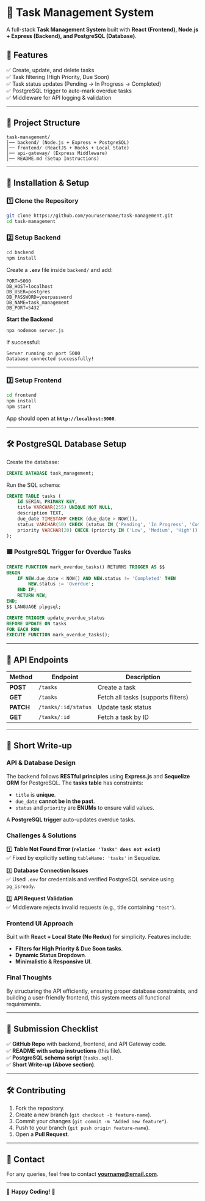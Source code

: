 # 📝 Task Management System

A full-stack **Task Management System** built with **React (Frontend), Node.js + Express (Backend), and PostgreSQL (Database)**.

## 🚀 Features
✅ Create, update, and delete tasks  
✅ Task filtering (High Priority, Due Soon)  
✅ Task status updates (Pending → In Progress → Completed)  
✅ PostgreSQL trigger to auto-mark overdue tasks  
✅ Middleware for API logging & validation  

---

## 📂 Project Structure
```
task-management/
│── backend/ (Node.js + Express + PostgreSQL)
│── frontend/ (ReactJS + Hooks + Local State)
│── api-gateway/ (Express Middleware)
│── README.md (Setup Instructions)
```

---

## 🔧 Installation & Setup

### **1️⃣ Clone the Repository**
```sh
git clone https://github.com/yourusername/task-management.git
cd task-management
```

### **2️⃣ Setup Backend**
```sh
cd backend
npm install
```

Create a **`.env`** file inside `backend/` and add:
```env
PORT=5000
DB_HOST=localhost
DB_USER=postgres
DB_PASSWORD=yourpassword
DB_NAME=task_management
DB_PORT=5432
```

**Start the Backend**
```sh
npx nodemon server.js
```
If successful:
```
Server running on port 5000
Database connected successfully!
```

---

### **3️⃣ Setup Frontend**
```sh
cd frontend
npm install
npm start
```
App should open at **`http://localhost:3000`**.

---

## 🛠️ PostgreSQL Database Setup

Create the database:
```sql
CREATE DATABASE task_management;
```

Run the SQL schema:
```sql
CREATE TABLE tasks (
    id SERIAL PRIMARY KEY,
    title VARCHAR(255) UNIQUE NOT NULL,
    description TEXT,
    due_date TIMESTAMP CHECK (due_date > NOW()),
    status VARCHAR(50) CHECK (status IN ('Pending', 'In Progress', 'Completed')) DEFAULT 'Pending',
    priority VARCHAR(20) CHECK (priority IN ('Low', 'Medium', 'High')) DEFAULT 'Medium'
);
```

### **🟥 PostgreSQL Trigger for Overdue Tasks**
```sql
CREATE FUNCTION mark_overdue_tasks() RETURNS TRIGGER AS $$
BEGIN
    IF NEW.due_date < NOW() AND NEW.status != 'Completed' THEN
        NEW.status := 'Overdue';
    END IF;
    RETURN NEW;
END;
$$ LANGUAGE plpgsql;

CREATE TRIGGER update_overdue_status
BEFORE UPDATE ON tasks
FOR EACH ROW
EXECUTE FUNCTION mark_overdue_tasks();
```

---

## 🔗 API Endpoints

| Method | Endpoint            | Description |
|--------|---------------------|-------------|
| **POST** | `/tasks` | Create a task |
| **GET**  | `/tasks` | Fetch all tasks (supports filters) |
| **PATCH** | `/tasks/:id/status` | Update task status |
| **GET**  | `/tasks/:id` | Fetch a task by ID |

---

## 💑 **Short Write-up**
### **API & Database Design**
The backend follows **RESTful principles** using **Express.js** and **Sequelize ORM** for PostgreSQL. The **tasks table** has constraints:
- `title` is **unique**.
- `due_date` **cannot be in the past**.
- `status` and `priority` are **ENUMs** to ensure valid values.

A **PostgreSQL trigger** auto-updates overdue tasks.

### **Challenges & Solutions**
1️⃣ **Table Not Found Error (`relation 'Tasks' does not exist`)**  
✅ Fixed by explicitly setting `tableName: 'tasks'` in Sequelize.  

2️⃣ **Database Connection Issues**  
✅ Used `.env` for credentials and verified PostgreSQL service using `pg_isready`.  

3️⃣ **API Request Validation**  
✅ Middleware rejects invalid requests (e.g., title containing `"test"`).  

### **Frontend UI Approach**
Built with **React + Local State (No Redux)** for simplicity. Features include:
- **Filters for High Priority & Due Soon tasks**.
- **Dynamic Status Dropdown**.
- **Minimalistic & Responsive UI**.

### **Final Thoughts**
By structuring the API efficiently, ensuring proper database constraints, and building a user-friendly frontend, this system meets all functional requirements.

---

## 📌 **Submission Checklist**
✅ **GitHub Repo** with backend, frontend, and API Gateway code.  
✅ **README with setup instructions** (this file).  
✅ **PostgreSQL schema script** (`tasks.sql`).  
✅ **Short Write-up (Above section)**.  

---

## 🛠️ **Contributing**
1. Fork the repository.
2. Create a new branch (`git checkout -b feature-name`).
3. Commit your changes (`git commit -m "Added new feature"`).
4. Push to your branch (`git push origin feature-name`).
5. Open a **Pull Request**.

---

## 📧 Contact
For any queries, feel free to contact **yourname@email.com**.

---

🚀 **Happy Coding!** 🎯

